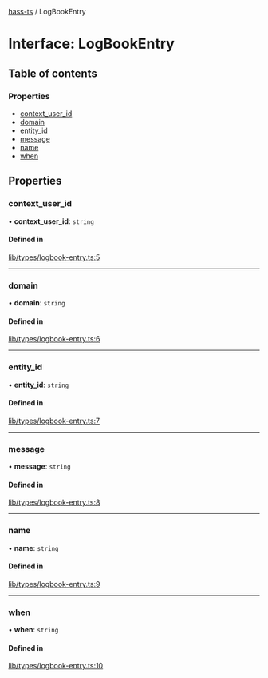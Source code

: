 [hass-ts](../README.md) / LogBookEntry

# Interface: LogBookEntry

## Table of contents

### Properties

- [context\_user\_id](LogBookEntry.md#context_user_id)
- [domain](LogBookEntry.md#domain)
- [entity\_id](LogBookEntry.md#entity_id)
- [message](LogBookEntry.md#message)
- [name](LogBookEntry.md#name)
- [when](LogBookEntry.md#when)

## Properties

### context\_user\_id

• **context\_user\_id**: `string`

#### Defined in

[lib/types/logbook-entry.ts:5](https://github.com/benwainwright/hass-ts/blob/2754a39/src/lib/types/logbook-entry.ts#L5)

___

### domain

• **domain**: `string`

#### Defined in

[lib/types/logbook-entry.ts:6](https://github.com/benwainwright/hass-ts/blob/2754a39/src/lib/types/logbook-entry.ts#L6)

___

### entity\_id

• **entity\_id**: `string`

#### Defined in

[lib/types/logbook-entry.ts:7](https://github.com/benwainwright/hass-ts/blob/2754a39/src/lib/types/logbook-entry.ts#L7)

___

### message

• **message**: `string`

#### Defined in

[lib/types/logbook-entry.ts:8](https://github.com/benwainwright/hass-ts/blob/2754a39/src/lib/types/logbook-entry.ts#L8)

___

### name

• **name**: `string`

#### Defined in

[lib/types/logbook-entry.ts:9](https://github.com/benwainwright/hass-ts/blob/2754a39/src/lib/types/logbook-entry.ts#L9)

___

### when

• **when**: `string`

#### Defined in

[lib/types/logbook-entry.ts:10](https://github.com/benwainwright/hass-ts/blob/2754a39/src/lib/types/logbook-entry.ts#L10)
